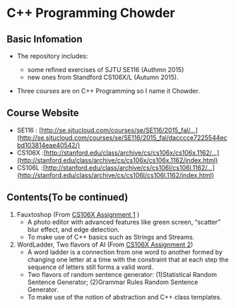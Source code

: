 # C++ Programming Chowder

## Basic Infomation

* The repository includes:	
	* some refined exercises of SJTU SE116 (Authmn 2015)
	* new ones from Standford CS106X/L (Autumn 2015).

	
* Three courses are on C++ Programming so I name it Chowder.

## Course Website

* SE116 : [http://se.sjtucloud.com/courses/se/SE116/2015_fal/...](http://se.sjtucloud.com/courses/se/SE116/2015_fal/dacccce7225544ecbd103814eae40542/)	
* CS106X :[http://stanford.edu/class/archive/cs/cs106x/cs106x.1162/...](http://stanford.edu/class/archive/cs/cs106x/cs106x.1162/index.html)	
* CS106L :[http://stanford.edu/class/archive/cs/cs106l/cs106l.1162/...](http://stanford.edu/class/archive/cs/cs106l/cs106l.1162/index.html)

## Contents(To be continued)

1. Fauxtoshop	 (From [CS106X Assignment 1](http://stanford.edu/class/archive/cs/cs106x/cs106x.1162/assignments/hw1-fauxtoshop.pdf)	)  
	* A photo editor with advanced features like green screen,
“scatter” blur effect, and edge detection.  
	* To make use of C++ basics such as Strings and Streams.
2. WordLadder, Two flavors of AI (From [CS106X Assignment 2](http://stanford.edu/class/archive/cs/cs106x/cs106x.1162/assignments/hw2-adts.pdf))  
	* A word ladder is a connection from one word to another formed by changing one letter at a time with the constraint that at each step the sequence of letters still forms a valid word. 
	* Two flavors of random sentence generator: (1)Statistical Random Sentence Generator; (2)Grammar Rules Random Sentence Generator.
	* To make use of the notion of abstraction and C++ class templates.
